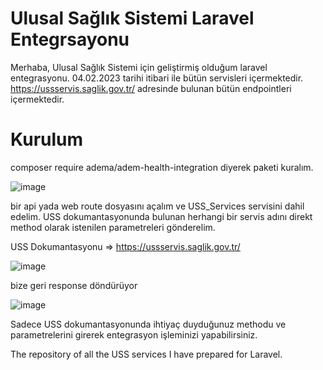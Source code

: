 # Ulusal Sağlık Sistemi Laravel Entegrsayonu
Merhaba, Ulusal Sağlık Sistemi için geliştirmiş olduğum laravel entegrasyonu. 04.02.2023 tarihi itibari ile bütün servisleri içermektedir. 
https://ussservis.saglik.gov.tr/ adresinde bulunan bütün endpointleri içermektedir. 

# Kurulum

composer require adema/adem-health-integration diyerek paketi kuralım.

![image](https://user-images.githubusercontent.com/43451577/216787142-0e4af076-d7ce-45dd-b120-f3eec5a985f5.png)

bir api yada web route dosyasını açalım ve USS_Services servisini dahil edelim. 
USS dokumantasyonunda bulunan herhangi bir servis adını direkt method olarak istenilen parametreleri gönderelim.

USS Dokumantasyonu => https://ussservis.saglik.gov.tr/

![image](https://user-images.githubusercontent.com/43451577/216787317-65063bc8-8825-4d6e-a947-73aa74034c58.png)

bize geri response döndürüyor

![image](https://user-images.githubusercontent.com/43451577/216787330-26347b74-0d43-4fd1-9bd2-b54fe75ae948.png)


Sadece USS dokumantasyonunda ihtiyaç duyduğunuz methodu ve parametrelerini girerek entegrasyon işleminizi yapabilirsiniz.



The repository of all the USS services I have prepared for Laravel.
